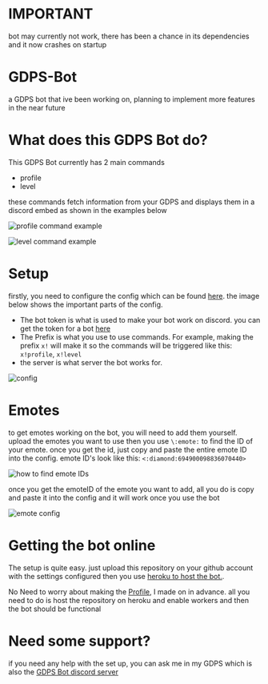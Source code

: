 # IMPORTANT

bot may currently not work, there has been a chance in its dependencies and it now crashes on startup

# GDPS-Bot
a GDPS bot that ive been working on, planning to implement more features in the near future

# What does this GDPS Bot do?
This GDPS Bot currently has 2 main commands

  - profile
  - level
  
  these commands fetch information from your GDPS and displays them in a discord embed as shown in the examples below

![profile command example](https://cdn.discordapp.com/attachments/755460924000829460/757642519264755732/1.png)

![level command example](https://cdn.discordapp.com/attachments/755460924000829460/757642612864843867/2.png)

# Setup
firstly, you need to configure the config which can be found [here](https://github.com/Wyliemaster/GDPS-Bot/blob/master/botsettings.json). the image below shows the important parts of the config.

- The bot token is what is used to make your bot work on discord. you can get the token for a bot [here](https://discord.com/developers/applications)
- The Prefix is what you use to use commands. For example, making the prefix ``x!`` will make it so the commands will be triggered like this: ``x!profile``, ``x!level``
- the server is what server the bot works for.

![config](https://cdn.discordapp.com/attachments/707934709178695701/757328595285704774/unknown.png)

# Emotes

to get emotes working on the bot, you will need to add them yourself. upload the emotes you want to use then you use ``\:emote:`` to find the ID of your emote. once you get the id, just copy and paste the entire emote ID into the config. emote ID's look like this: ``<:diamond:694900098836070440>``

![how to find emote IDs](https://cdn.discordapp.com/attachments/707934709178695701/757331811675144292/unknown.png)

once you get the emoteID of the emote you want to add, all you do is copy and paste it into the config and it will work once you use the bot

![emote config](https://cdn.discordapp.com/attachments/707934709178695701/757332054600843394/unknown.png)


# Getting the bot online

The setup is quite easy. just upload this repository on your github account with the settings configured then you use [heroku to host the bot.](https://www.youtube.com/watch?v=8qIsRzV0Hpg). 

No Need to worry about making the [Profile](https://github.com/Wyliemaster/GDPS-Bot/blob/master/Procfile), I made on in advance. all you need to do is host the repository on heroku and enable workers and then the bot should be functional

# Need some support?

if you need any help with the set up, you can ask me in my GDPS which is also the [GDPS Bot discord server](https://discord.gg/r5KW2bR)
